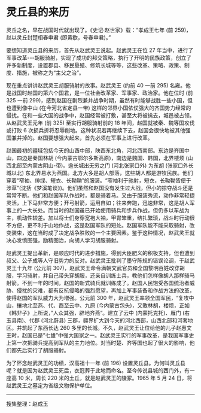 # 灵丘县的来历

灵丘之名，早在战国时代就出现了。《史记·赵世家》载：“孝成王七年 (前 259)，赵以灵丘封楚相春申君 (即黄歇，号春申君)。”

要想知道灵丘县的来历，首先从赵武灵王说起。赵武灵王在位 27 年当中，进行了军事改革---胡服骑射，实现了成功的邦交策略，执行了开明的民族政策，创立了许多新制度，设置郡县、移民垦殖、修筑长城等等，这些改革、策略、政策、制度、措施，被称之为“主父之治”。

现在重点讲讲赵武灵王胡服骑射的故事。赵武灵王 (约前 40 一前 295) 名雍。他是战国时赵国的第六个国君，是一位社会改革家、军事家、政治家。他在位时 (前 325 一前 299)，感到赵国在剧烈兼并战争时期，虽然有时能够战胜一些小国，但也遭到像中山 (在今河北省定县一带) 这样的邻界小国依仗强大的齐国势力经常的侵扰。在和一些大国的战争中，赵国经常被打敷，甚至大将被擒去，城邑被占领。从赵武灵王元年 (前 325) 至实行胡服骑射前的 18 年间，赵国就被秦、魏等国攻伐或打败 6 次损兵折将忍辱削地。这种状况若再继续下去，赵国会很快地被其他强国兼并掉的。赵国要想强大起来，首先必须在军事上进行改革。

赵国最初的疆域包括今天的山酉中部，陕酉东北角，河北西南部。东边是齐国中山，四边是秦国林胡 (今内蒙古鄂尔多斯高原)，南边是魏国、韩国，北界楼烦 (山西北部至内蒙古阴山-带)。逾长城出无穷之门 (河北张家口外) 为东胡 (张家口外长城以北) 东北界易水为燕国。北方大多是胡人部落，这些胡人都是游牧民族。他们穿着“窄袖、绯绿、短衣、长靿靿”的服装。“窄袖利于驰射，短衣，长靿靿皆便于涉草“(沈括《梦溪笔谈》)。他们虽然和赵国没有发生过大战，但小的掠夺战斗还是常常不断。他们和赵国军队作战时，都是骑着马。又由于服装秀流，动作非常轻捷灵活，上下马非常方便；开弓射箭，运用自如；往来奔跑，迅速非常，这是胡人军事上的一大长处。而当时的赵国虽已开始使用骑兵和步兵作战，但仍多以车战为主，机动性较差。加以将士们身穿宽袍大袖，甲胄笨重，结扎繁琐，战斗时行动很不方便，更不利于山地作战，这是赵国军队的短处。赵国军队能不能采取骑射，改变装束，这在当时成了决定战争胜败的一个主要因素。鉴于这种情况，赵武灵王就决心发愤图强，励精图治，向胡人学习胡服骑射。

赵武灵王提出革新，是顺应时代的进步措施，得到大臣肥义的积极支持，但也遭到叔父、公子成等人守旧势力的反对。赵武灵王批判了墨守陈规的错误论调，于赵武灵王十九年 (公元前 307)，赵武灵王命令满朝文武官员和全国黎明百姓改穿胡服，学习骑射，并自己带头穿胡服，还亲自训练士兵，教他们怎样像胡人那样骑马射箭。不到一年的时间，赵国的新式骑兵就训练成了。赵国人民饱受各国统治者威胁、侵扰的灾难，都有反抗侵略的强烈愿望，再加上军事装备和作战方法的改革，使得赵国的军队威力大为増强。公元前 300 年，赵武灵王率领全国军民，“复攻中山，攘地北至燕、代、酉至云中、九原 (今内蒙古包头)，又敗林胡，楼烦，正如《韩非子》上所说，”人众其强，辟地齐燕“。建立了云中 (内蒙托克托)、雁门 (右玉县南)、代郡 (河北蔚县) 三郡，疆界扩大到今天的河北西部，山西北部和河套地区。并筑起了东西长达 260 多里的长城。不久，赵武灵王让位给他的儿子赵惠文王时，赵国已是”七雄”中强大国家之一。赵武灵王实行的军事改革，是我国军事史上第一次把骑兵提高到军队的主力地位。对当时楚、齐等国也起了很大的影响，他们都先后实行了胡服骑射。

为了怀念赵武灵王的功绩，汉高祖十一年 (前 196) 设置灵丘县。为何叫灵丘县呢？就是因为赵武灵王死后，衣冠葬于此地而命名。至今传说县城的西门外，有一座高 10 米，周长 220 米的土丘，就是赵武灵王的陵冢。1965 年 5 月 24 日，将赵武灵王之墓定为省级文物保护单位。

---

搜集整理：赵成玉